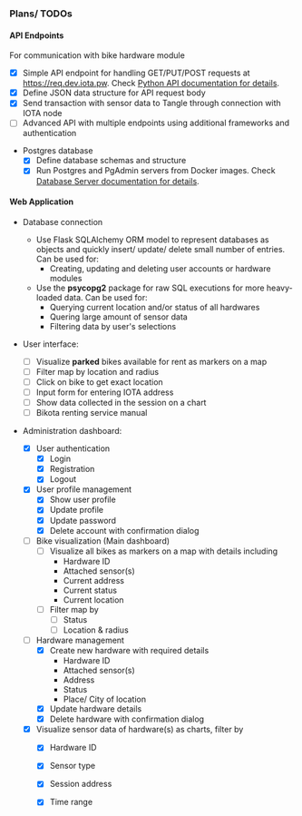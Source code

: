 ### Plans/ TODOs
#### API Endpoints 
For communication with bike hardware module
- [x] Simple API endpoint for handling GET/PUT/POST requests at https://req.dev.iota.pw. Check [Python API documentation for details](../../documentation/API_python.md).
- [x] Define JSON data structure for API request body
- [x] Send transaction with sensor data to Tangle through connection with IOTA node
- [ ] Advanced API with multiple endpoints using additional frameworks and authentication
- Postgres database
    - [x] Define database schemas and structure
    - [x] Run Postgres and PgAdmin servers from Docker images. Check [Database Server documentation for details](../../documentation/database_server.md).

#### Web Application
- Database connection
    - Use Flask SQLAlchemy ORM model to represent databases as objects and quickly insert/ update/ delete small number of entries. Can be used for:
        - Creating, updating and deleting user accounts or hardware modules
    - Use the **psycopg2** package for raw SQL executions for more heavy-loaded data. Can be used for:
        - Querying current location and/or status of all hardwares
        - Quering large amount of sensor data 
        - Filtering data by user's selections

- User interface: 
    - [ ] Visualize **parked** bikes available for rent as markers on a map
    - [ ] Filter map by location and radius
    - [ ] Click on bike to get exact location
    - [ ] Input form for entering IOTA address
    - [ ] Show data collected in the session on a chart
    - [ ] Bikota renting service manual
- Administration dashboard: 
    - [X] User authentication
        - [X] Login 
        - [X] Registration
        - [X] Logout
    - [X] User profile management
        - [X] Show user profile
        - [X] Update profile
        - [X] Update password 
        - [X] Delete account with confirmation dialog
    - [ ] Bike visualization (Main dashboard)
        - [ ] Visualize all bikes as markers on a map with details including
            - Hardware ID
            - Attached sensor(s)
            - Current address
            - Current status
            - Current location 
        - [ ] Filter map by 
            - [ ] Status
            - [ ] Location & radius
    - [ ] Hardware management
        - [X] Create new hardware with required details
            - Hardware ID
            - Attached sensor(s)
            - Address
            - Status
            - Place/ City of location
        - [X] Update hardware details
        - [X] Delete hardware with confirmation dialog
    - [X] Visualize sensor data of hardware(s) as charts, filter by
        - [X] Hardware ID
        - [X] Sensor type
        - [X] Session address
        - [X] Time range




